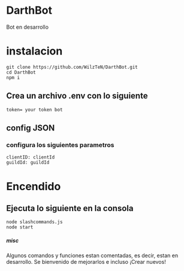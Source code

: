 # DarthBot

Bot en desarrollo

# instalacion

```
git clone https://github.com/WilzTeN/DarthBot.git
cd DarthBot
npm i
```
## Crea un archivo .env con lo siguiente

```
token= your token bot
```
## config JSON
### configura los siguientes parametros

```
clientID: clientId
guildId: guildId
```

# Encendido
## Ejecuta lo siguiente en la consola

```
node slashcommands.js
node start
```

##### misc

Algunos comandos y funciones estan comentadas, es decir, estan en desarrollo. Se bienvenido de mejorarlos e incluso ¡Crear nuevos!
